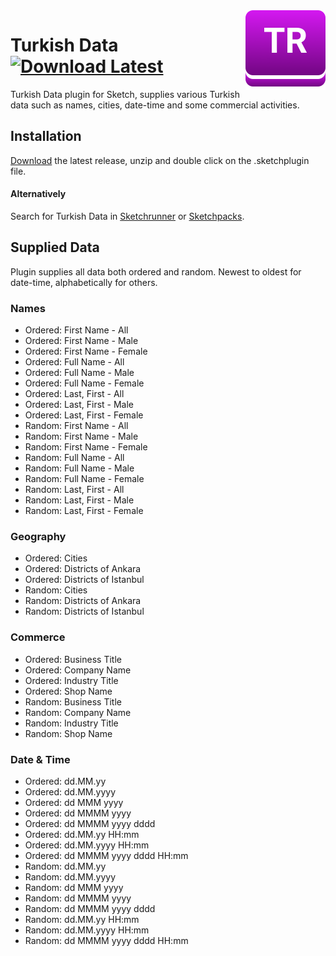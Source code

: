 <img src="https://github.com/ozgurgunes/Sketch-Turkish-Data/blob/master/assets/icon.png?raw=true" alt="Sketch Turkish Data" width="128" align="right" />

# Turkish Data  [![Download Latest][image]][link]

[image]: https://img.shields.io/github/release/ozgurgunes/Sketch-Turkish-Data.svg?label=Download
[link]: https://github.com/ozgurgunes/Sketch-Turkish-Data/releases/latest/download/turkish-data.sketchplugin.zip

Turkish Data plugin for Sketch, supplies various Turkish data such as names, cities, date-time and some commercial activities.

## Installation

[Download][link] the latest release, unzip and double click on the .sketchplugin file.

#### Alternatively

Search for Turkish Data in [Sketchrunner](http://sketchrunner.com/) or [Sketchpacks](https://sketchpacks.com/).

## Supplied Data

Plugin supplies all data both ordered and random. Newest to oldest for date-time, alphabetically for others.

### Names

* Ordered: First Name - All
* Ordered: First Name - Male
* Ordered: First Name - Female
* Ordered: Full Name - All
* Ordered: Full Name - Male
* Ordered: Full Name - Female
* Ordered: Last, First - All
* Ordered: Last, First - Male
* Ordered: Last, First - Female
* Random: First Name - All
* Random: First Name - Male
* Random: First Name - Female
* Random: Full Name - All
* Random: Full Name - Male
* Random: Full Name - Female
* Random: Last, First - All
* Random: Last, First - Male
* Random: Last, First - Female

### Geography

* Ordered: Cities
* Ordered: Districts of Ankara
* Ordered: Districts of Istanbul
* Random: Cities
* Random: Districts of Ankara
* Random: Districts of Istanbul

### Commerce
* Ordered: Business Title
* Ordered: Company Name
* Ordered: Industry Title
* Ordered: Shop Name
* Random: Business Title
* Random: Company Name
* Random: Industry Title
* Random: Shop Name

### Date & Time

* Ordered: dd.MM.yy
* Ordered: dd.MM.yyyy
* Ordered: dd MMM yyyy
* Ordered: dd MMMM yyyy
* Ordered: dd MMMM yyyy dddd
* Ordered: dd.MM.yy HH:mm
* Ordered: dd.MM.yyyy HH:mm
* Ordered: dd MMMM yyyy dddd HH:mm 
* Random: dd.MM.yy
* Random: dd.MM.yyyy
* Random: dd MMM yyyy
* Random: dd MMMM yyyy
* Random: dd MMMM yyyy dddd
* Random: dd.MM.yy HH:mm
* Random: dd.MM.yyyy HH:mm
* Random: dd MMMM yyyy dddd HH:mm 

